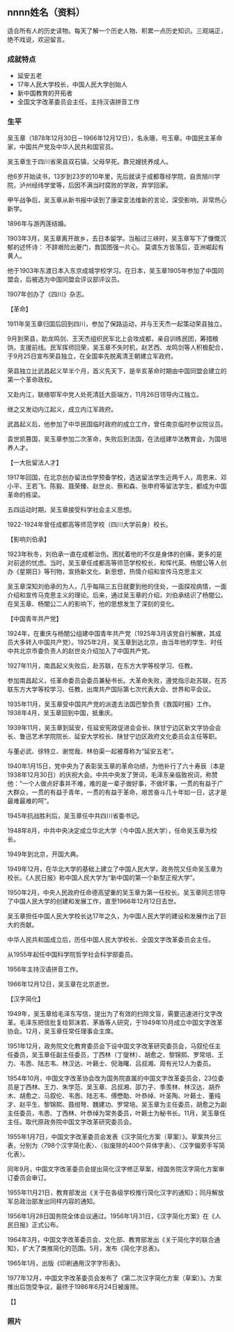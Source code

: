 ## nnnn姓名（资料）

适合所有人的历史读物。每天了解一个历史人物、积累一点历史知识。三观端正，绝不戏说，欢迎留言。  

### 成就特点

- 延安五老
- 17年人民大学校长，中国人民大学创始人
- 新中国教育的开拓者 
- 全国文字改革委员会主任，主持汉语拼音工作


### 生平

吴玉章（1878年12月30日－1966年12月12日），名永珊，号玉章。中国民主革命家，中国共产党及中华人民共和国官员。





吴玉章生于四川省荣县双石镇，父母早死。靠兄嫂抚养成人。

他6岁开始读书，13岁到23岁的10年里，先后就读于成都尊经学院，自贡旭川学院，泸州经纬学堂等，后因不满当时腐败的学政，弃学回家。

甲午战争后，吴玉章从新书报中读到了康梁变法维新的言论，深受影响，非常热心新学。

1896年与游丙莲结婚。

1903年3月，吴玉章离开故乡，去日本留学。当船过三峡时，吴玉章写下了慷慨沉郁的述怀诗：
不辞艰险出夔门，救国图强一片心。
莫谓东方皆落后，亚洲崛起有黄人。



他于1903年东渡日本入东京成城学校学习。在日本，吴玉章1905年参加了中国同盟会，后被选为中国同盟会评议部评议员。

1907年创办了《四川》杂志。

【革命】

1911年吴玉章归国后回到四川，参加了保路运动，并与王天杰一起策动荣县独立。

9月到荣县，助龙鸣剑、王天杰组织民军北上会攻成都，亲自训练民团，筹措粮饷，支援前线。民军挥师回荣，吴玉章不失时机，赵艺西、龙鸣剑等人积极配合，于9月25日宣布荣县独立，在全国率先脱离清王朝建立军政府。

荣县独立比武昌起义早半个月，首义先天下，是辛亥革命时期由中国同盟会建立的第一个革命政权。



又赴内江，联络鄂军中党人处死清廷大臣端方，11月26日领导内江独立。

继之又发动内江起义，成立内江军政府。



武昌起义后，他参加了中华民国临时政府的成立工作，曾任南京临时参议院议员。

袁世凯篡国，吴玉章参加二次革命，失败后到法国，在法组建华法教育会，为国培养人才。

【一大批留法人才】

1917年回国，在北京创办留法俭学预备学校，选送留法学生近两千人，周恩来、邓小平、王若飞、陈毅、聂荣臻、赵世炎、蔡和森、张申府等留法学生，都成为中国革命的栋梁。

五四运动时期，吴玉章接受科学社会主义思想。

1922-1924年曾任成都高等师范学校（四川大学前身）校长。

【影响刘伯承】

1923年秋冬，刘伯承一直在成都治伤。困扰着他的不仅是身体的创痛，更多的是对前途的忧虑。当时，吴玉章任成都高等师范学校校长，和恽代英、杨闇公等人创办《星期日》等刊物，宣扬新文化、新思想，热情介绍和宣传马克思主义

吴玉章深知刘伯承的为人，几乎每隔三五日就要到他的住处，一面探视病情，一面介绍和宣传马克思主义的理论。后来，通过吴玉章的介绍，刘伯承结识了杨闇公。在吴玉章、杨闇公二人的影响下，他的思想发生了深刻的变化。

【中国青年共产党】

1924年，在重庆与杨闇公组建中国青年共产党（1925年3月该党自行解散，其成员大多转入中国共产党）。1925年2月，吴玉章到达北京，由当年他的学生、时任中共北京市委负责人的赵世炎介绍加入了中国共产党。

1927年11月，南昌起义失败后，赴苏联，在东方大学等校学习、任教。

参加南昌起义，任革命委员会委员兼秘书长。大革命失败，遵党指示赴苏联，在苏联东方大学等校学习、任教，出席共产国际第七次代表大会、世界和平会议。

1935年11月，吴玉章受中国共产党的派遣去法国巴黎负责《救国时报》工作。1938年4月，吴玉章回到中国，抵重庆。



1939年11月，吴玉章到延安，任延安宪政促进会会长、陕甘宁边区新文字协会会长、鲁迅艺术学院院长、延安大学校长、陕甘宁边区政府文化委员会主任等职。

与董必武、徐特立、谢觉哉、林伯渠一起被尊称为“延安五老”。

1940年1月15日，党中央为了表彰吴玉章的革命功绩，为他补行了六十寿辰（本是1938年12月30日）的庆祝大会。中共中央发了贺词，毛泽东亲临致祝词，称赞他：“一个人做点好事并不难，难的是一辈子做好事，不做坏事，一贯的有益于广大群众，一贯的有益于青年，一贯的有益于革命，艰苦奋斗几十年如一日，这才是最难最难的呵”。



1945年抗战胜利后，吴玉章任中共四川省委书记。

1948年8月，中共中央决定成立华北大学（今中国人民大学），任命吴玉章为校长。

1949年到北京，开国大典。

1949年12月，在华北大学的基础上建立了中国人民大学，政务院又任命吴玉章为校长。《人民日报》称中国人民大学为“新中国的第一个新型正规大学”。

1950年2月，中央人民政府任命德高望重的吴玉章为第一任校长。吴玉章同志领导了中国人民大学的创建和发展工作，直至1966年12月12日去世。

吴玉章担任中国人民大学校长达17年之久，为中国人民大学的建设和发展作出了巨大的贡献。



中华人民共和国成立后，历任中国人民大学校长、全国文字改革委员会主任。





从1955年起任中国科学院哲学社会科学部委员。

1956年主持汉语拼音工作。

1966年12月12日，吴玉章在北京逝世。



【汉字简化】

1949年，吴玉章给毛泽东写信，提出为了有效的扫除文盲，需要迅速进行文字改革。毛泽东把信批复给郭沫若、茅盾等人研究，于1949年10月成立中国文字改革协会。12月，吴玉章任常任理事会主席。

1951年12月，政务院文化教育委员会下设中国文字改革研究委员会，马叙伦任主任委员，吴玉章任副主任委员，丁西林（丁燮林）、胡愈之、黎锦熙、罗常培、王力、韦悫、陆志韦、林汉达、叶籁士、倪海曙、吕叔湘、周有光12人为委员。

1954年10月，中国文字改革协会改为国务院直属的中国文字改革委员会，23位委员是丁西林、王力、朱学范、吴玉章、吕叔湘、邵力子、季羡林、林汉达、胡乔木、胡愈之、马叙伦、韦悫、陆志韦、傅懋勣、叶恭绰、叶圣陶、叶籁士、董纯才、赵平生、黎锦熙、聂绀弩、魏建功、罗常培。吴玉章为主任委员，胡愈之为副主任委员，韦悫、丁西林、叶恭绰为常务委员，叶籁士为秘书长。11月，吴玉章任主任。取代原政务院中国文字改革研究委员会。

1955年1月7日，中国文字改革委员会发表《汉字简化方案（草案）》。草案共分三表，分别为〈798个汉字简化表〉、〈拟废除的400个异体字表〉、〈汉字偏旁手写简化表〉。

同年9月，中国文字改革委员会提出简化汉字修正草案，经国务院汉字简化方案审订委员会审订。

1955年11月21日，教育部发出《关于在各级学校推行简化汉字的通知》；同月解放军总政治部发出同样内容的通知。

1956年1月28日国务院全体会议通过。1956年1月31日，《汉字简化方案》在《人民日报》正式公布。

1964年3月，中国文字改革委员会、文化部、教育部发出《关于简化字的联合通知》，扩大了类推简化的范围。5月，发布《简化字总表》。

1965年1月，出版《印刷通用汉字字形表》。



1977年12月，中国文字改革委员会发布了《第二次汉字简化方案（草案）》。方案推出后饱受争议，最终于1986年6月24日被废除。



【】

### 照片

